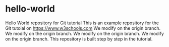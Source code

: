 # hello-world
Hello World repository for Git tutorial
This is an example repository for the Git tutoial on https://www.w3schools.com
We modify on the origin branch.
We modify on the origin branch.
We modify on the origin branch.
We modify on the origin branch.
This repository is built step by step in the tutorial.
